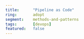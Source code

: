 ```yaml
---
title:      "Pipeline as Code"
ring:       adopt
segment:    methods-and-patterns
tags:       [devops]
featured:   false
---
```

